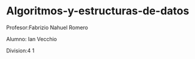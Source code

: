 # Algoritmos-y-estructuras-de-datos

Profesor:Fabrizio Nahuel Romero

Alumno: Ian Vecchio

Division:4 1
